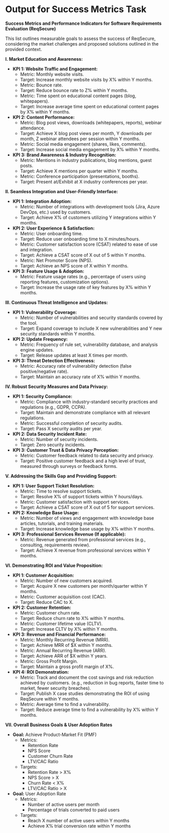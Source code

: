 # Output for Success Metrics Task

**Success Metrics and Performance Indicators for Software Requirements Evaluation (ReqSecure)**

This list outlines measurable goals to assess the success of ReqSecure, considering the market challenges and proposed solutions outlined in the provided context.

**I. Market Education and Awareness:**

*   **KPI 1: Website Traffic and Engagement:**
    *   Metric: Monthly website visits.
    *   Target: Increase monthly website visits by X% within Y months.
    *   Metric: Bounce rate.
    *   Target: Reduce bounce rate to Z% within Y months.
    *   Metric: Time spent on educational content pages (blog, whitepapers).
    *   Target: Increase average time spent on educational content pages by X% within Y months.
*   **KPI 2: Content Performance:**
    *   Metric: Blog post views, downloads (whitepapers, reports), webinar attendance.
    *   Target: Achieve X blog post views per month, Y downloads per month, Z webinar attendees per session within Y months.
    *   Metric: Social media engagement (shares, likes, comments).
    *   Target: Increase social media engagement by X% within Y months.
*   **KPI 3: Brand Awareness & Industry Recognition:**
    *   Metric: Mentions in industry publications, blog mentions, guest posts.
    *   Target: Achieve X mentions per quarter within Y months.
    *   Metric: Conference participation (presentations, booths).
    *   Target: Present at/Exhibit at X industry conferences per year.

**II. Seamless Integration and User-Friendly Interface:**

*   **KPI 1: Integration Adoption:**
    *   Metric: Number of integrations with development tools (Jira, Azure DevOps, etc.) used by customers.
    *   Target: Achieve X% of customers utilizing Y integrations within Y months.
*   **KPI 2: User Experience & Satisfaction:**
    *   Metric: User onboarding time.
    *   Target: Reduce user onboarding time to X minutes/hours.
    *   Metric: Customer satisfaction score (CSAT) related to ease of use and integration.
    *   Target: Achieve a CSAT score of X out of 5 within Y months.
    *   Metric: Net Promoter Score (NPS).
    *   Target: Achieve an NPS score of X within Y months.
*   **KPI 3: Feature Usage & Adoption:**
    *   Metric: Feature usage rates (e.g., percentage of users using reporting features, customization options).
    *   Target: Increase the usage rate of key features by X% within Y months.

**III. Continuous Threat Intelligence and Updates:**

*   **KPI 1: Vulnerability Coverage:**
    *   Metric: Number of vulnerabilities and security standards covered by the tool.
    *   Target: Expand coverage to include X new vulnerabilities and Y new security standards within Y months.
*   **KPI 2: Update Frequency:**
    *   Metric: Frequency of rule set, vulnerability database, and analysis engine updates.
    *   Target: Release updates at least X times per month.
*   **KPI 3: Threat Detection Effectiveness:**
    *   Metric: Accuracy rate of vulnerability detection (false positive/negative rate).
    *   Target: Maintain an accuracy rate of X% within Y months.

**IV. Robust Security Measures and Data Privacy:**

*   **KPI 1: Security Compliance:**
    *   Metric: Compliance with industry-standard security practices and regulations (e.g., GDPR, CCPA).
    *   Target: Maintain and demonstrate compliance with all relevant regulations.
    *   Metric: Successful completion of security audits.
    *   Target: Pass X security audits per year.
*   **KPI 2: Data Security Incident Rate:**
    *   Metric: Number of security incidents.
    *   Target: Zero security incidents.
*   **KPI 3: Customer Trust & Data Privacy Perception:**
    *   Metric: Customer feedback related to data security and privacy.
    *   Target: Positive customer feedback and a high level of trust, measured through surveys or feedback forms.

**V. Addressing the Skills Gap and Providing Support:**

*   **KPI 1: User Support Ticket Resolution:**
    *   Metric: Time to resolve support tickets.
    *   Target: Resolve X% of support tickets within Y hours/days.
    *   Metric: Customer satisfaction with support services.
    *   Target: Achieve a CSAT score of X out of 5 for support services.
*   **KPI 2: Knowledge Base Usage:**
    *   Metric: Number of views and engagement with knowledge base articles, tutorials, and training materials.
    *   Target: Increase knowledge base usage by X% within Y months.
*   **KPI 3: Professional Services Revenue (If applicable):**
    *   Metric: Revenue generated from professional services (e.g., consulting, requirements review).
    *   Target: Achieve X revenue from professional services within Y months.

**VI. Demonstrating ROI and Value Proposition:**

*   **KPI 1: Customer Acquisition:**
    *   Metric: Number of new customers acquired.
    *   Target: Acquire X new customers per month/quarter within Y months.
    *   Metric: Customer acquisition cost (CAC).
    *   Target: Reduce CAC to X.
*   **KPI 2: Customer Retention:**
    *   Metric: Customer churn rate.
    *   Target: Reduce churn rate to X% within Y months.
    *   Metric: Customer lifetime value (CLTV).
    *   Target: Increase CLTV by X% within Y months.
*   **KPI 3: Revenue and Financial Performance:**
    *   Metric: Monthly Recurring Revenue (MRR).
    *   Target: Achieve MRR of $X within Y months.
    *   Metric: Annual Recurring Revenue (ARR).
    *   Target: Achieve ARR of $X within Y years.
    *   Metric: Gross Profit Margin.
    *   Target: Maintain a gross profit margin of X%.
*   **KPI 4: ROI Demonstration:**
    *   Metric: Track and document the cost savings and risk reduction achieved by customers. (e.g., reduction in bug reports, faster time to market, fewer security breaches).
    *   Target: Publish X case studies demonstrating the ROI of using ReqSecure within Y months.
    *   Metric: Average time to find a vulnerability.
    *   Target: Reduce average time to find a vulnerability by X% within Y months.

**VII. Overall Business Goals & User Adoption Rates**

*   **Goal:** Achieve Product-Market Fit (PMF)
    *   Metrics:
        *   Retention Rate
        *   NPS Score
        *   Customer Churn Rate
        *   LTV/CAC Ratio
    *   Targets:
        *   Retention Rate > X%
        *   NPS Score > X
        *   Churn Rate < X%
        *   LTV/CAC Ratio > X
*   **Goal:** User Adoption Rate
    *   Metrics:
        *   Number of active users per month
        *   Percentage of trials converted to paid users
    *   Targets:
        *   Reach X number of active users within Y months
        *   Achieve X% trial conversion rate within Y months